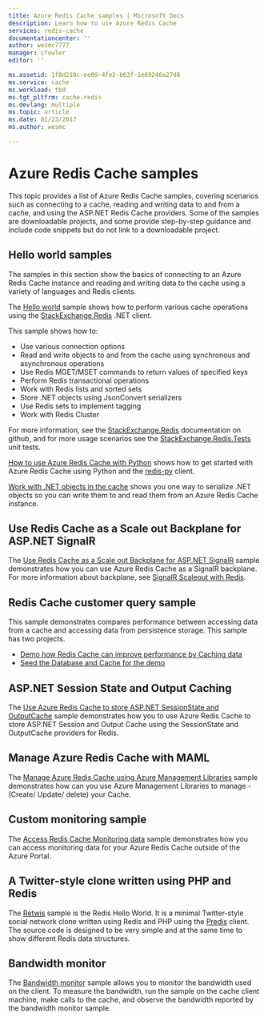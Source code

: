 ```yaml
---
title: Azure Redis Cache samples | Microsoft Docs
description: Learn how to use Azure Redis Cache
services: redis-cache
documentationcenter: ''
author: wesmc7777
manager: cfowler
editor: ''

ms.assetid: 1f8d210c-ee09-4fe2-b63f-1e69246a27d8
ms.service: cache
ms.workload: tbd
ms.tgt_pltfrm: cache-redis
ms.devlang: multiple
ms.topic: article
ms.date: 01/23/2017
ms.author: wesmc

---
```

# Azure Redis Cache samples
This topic provides a list of Azure Redis Cache samples, covering scenarios such as connecting to a cache, reading and writing data to and from a cache, and using the ASP.NET Redis Cache providers. Some of the samples are downloadable projects, and some provide step-by-step guidance and include code snippets but do not link to a downloadable project.

## Hello world samples
The samples in this section show the basics of connecting to an Azure Redis Cache instance and reading and writing data to the cache using a variety of languages and Redis clients.

The [Hello world](https://github.com/rustd/RedisSamples/tree/master/HelloWorld) sample shows how to perform various cache operations using the [StackExchange.Redis](https://github.com/StackExchange/StackExchange.Redis) .NET client.

This sample shows how to:

* Use various connection options
* Read and write objects to and from the cache using synchronous and asynchronous operations
* Use Redis MGET/MSET commands to return values of specified keys
* Perform Redis transactional operations
* Work with Redis lists and sorted sets
* Store .NET objects using JsonConvert serializers
* Use Redis sets to implement tagging
* Work with Redis Cluster

For more information, see the [StackExchange.Redis](https://github.com/StackExchange/StackExchange.Redis) documentation on github, and for more usage scenarios see the [StackExchange.Redis.Tests](https://github.com/StackExchange/StackExchange.Redis/tree/master/StackExchange.Redis.Tests) unit tests.

[How to use Azure Redis Cache with Python](cache-python-get-started.md) shows how to get started with Azure Redis Cache using Python and the [redis-py](https://github.com/andymccurdy/redis-py) client.

[Work with .NET objects in the cache](cache-dotnet-how-to-use-azure-redis-cache.md#work-with-net-objects-in-the-cache) shows you one way to serialize .NET objects so you can write them to and read them from an Azure Redis Cache instance. 

## Use Redis Cache as a Scale out Backplane for ASP.NET SignalR
The [Use Redis Cache as a Scale out Backplane for ASP.NET SignalR](https://github.com/rustd/RedisSamples/tree/master/RedisAsSignalRBackplane) sample demonstrates how you can use Azure Redis Cache as a SignalR backplane. For more information about backplane, see [SignalR Scaleout with Redis](http://www.asp.net/signalr/overview/performance/scaleout-with-redis).

## Redis Cache customer query sample
This sample demonstrates compares performance between accessing data from a cache and accessing data from persistence storage. This sample has two projects.

* [Demo how Redis Cache can improve performance by Caching data](https://github.com/rustd/RedisSamples/tree/master/RedisCacheCustomerQuerySample)
* [Seed the Database and Cache for the demo](https://github.com/rustd/RedisSamples/tree/master/SeedCacheForCustomerQuerySample)

## ASP.NET Session State and Output Caching
The [Use Azure Redis Cache to store ASP.NET SessionState and OutputCache](https://github.com/rustd/RedisSamples/tree/master/SessionState_OutputCaching) sample demonstrates how you to use Azure Redis Cache to store ASP.NET Session and Output Cache using the SessionState and OutputCache providers for Redis.

## Manage Azure Redis Cache with MAML
The [Manage Azure Redis Cache using Azure Management Libraries](https://github.com/rustd/RedisSamples/tree/master/ManageCacheUsingMAML) sample demonstrates how can you use Azure Management Libraries to manage - (Create/ Update/ delete) your Cache. 

## Custom monitoring sample
The [Access Redis Cache Monitoring data](https://github.com/rustd/RedisSamples/tree/master/CustomMonitoring) sample demonstrates how you can access monitoring data for your Azure Redis Cache outside of the Azure Portal.

## A Twitter-style clone written using PHP and Redis
The [Retwis](https://github.com/SyntaxC4-MSFT/retwis) sample is the Redis Hello World. It is a minimal Twitter-style social network clone written using Redis and PHP using the [Predis](https://github.com/nrk/predis) client. The source code is designed to be very simple and at the same time to show different Redis data structures.

## Bandwidth monitor
The [Bandwidth monitor](https://github.com/JonCole/SampleCode/tree/master/BandWidthMonitor) sample allows you to monitor the bandwidth used on the client. To measure the bandwidth, run the sample on the cache client machine, make calls to the cache, and observe the bandwidth reported by the bandwidth monitor sample.

